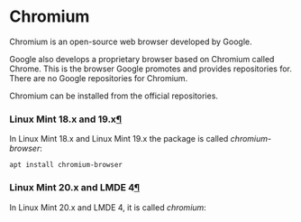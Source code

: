 # Chromium

Chromium is an open-source web browser developed by Google.

Google also develops a proprietary browser based on Chromium called Chrome. This is the browser Google promotes and provides repositories for. There are no Google repositories for Chromium.

Chromium can be installed from the official repositories.

### Linux Mint 18.x and 19.x[¶](broken-reference)

In Linux Mint 18.x and Linux Mint 19.x the package is called _chromium-browser_:

```
apt install chromium-browser
```

### Linux Mint 20.x and LMDE 4[¶](broken-reference)

In Linux Mint 20.x and LMDE 4, it is called _chromium_:
